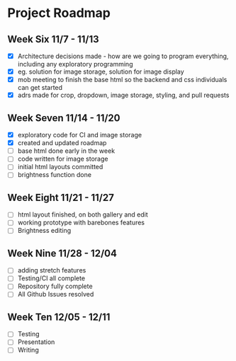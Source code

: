 # Project Roadmap

## Week Six 11/7 - 11/13

- [x] Architecture decisions made - how are we going to program everything, including any exploratory programming
- [x] eg. solution for image storage, solution for image display
- [x] mob meeting to finish the base html so the backend and css individuals can get started
- [x] adrs made for crop, dropdown, image storage, styling, and pull requests

## Week Seven 11/14 - 11/20

- [x] exploratory code for CI and image storage 
- [x] created and updated roadmap 
- [ ] base html done early in the week
- [ ] code written for image storage
- [ ] initial html layouts committed
- [ ] brightness  function done

## Week Eight 11/21 - 11/27

- [ ] html layout finished, on both gallery and edit
- [ ] working  prototype with barebones features
- [ ] Brightness editing

## Week Nine 11/28 - 12/04

- [ ] adding  stretch features
- [ ] Testing/CI all complete
- [ ] Repository fully complete
- [ ] All Github Issues resolved

## Week Ten 12/05 - 12/11

- [ ] Testing
- [ ] Presentation
- [ ] Writing
